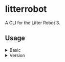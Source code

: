 # litterrobot
A CLI for the Litter Robot 3.

## Usage
<details>
<summary>Basic</summary>

```console
$ litterrobot
Control your Litter Robot 3 Connect

Usage:
  litterrobot [command]

Available Commands:
  completion  Generate the autocompletion script for the specified shell
  help        Help about any command
  version     print the version information

Flags:
  -h, --help   help for litterrobot

Use "litterrobot [command] --help" for more information about a command.
```

</details>

<details>
<summary>Version</summary>

```console
$ litterrobot version
$TAG - $COMMIT - $DATE
```

</details>

